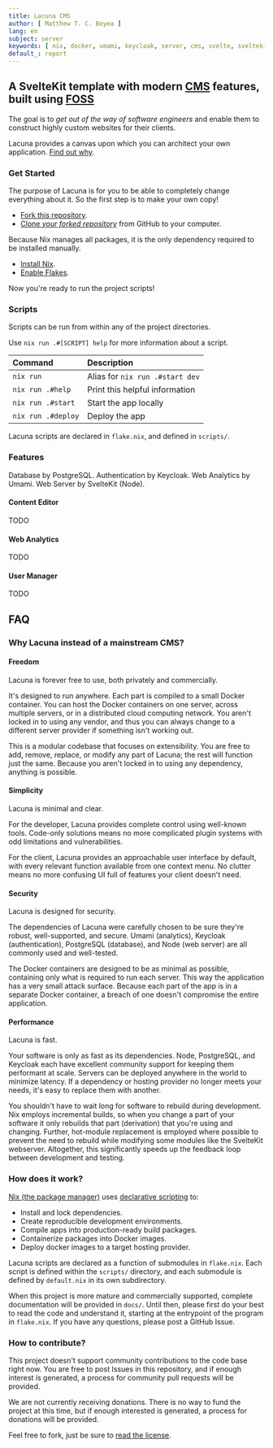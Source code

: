 ```yaml
---
title: Lacuna CMS
author: [ Matthew T. C. Boyea ]
lang: en
subject: server
keywords: [ nix, docker, umami, keycloak, server, cms, svelte, sveltekit, typescript, sass, website, fly, fly.io ]
default_: report
---
```

## A SvelteKit template with modern [CMS](https://en.wikipedia.org/wiki/Content_management_system) features, built using [FOSS](https://en.wikipedia.org/wiki/Free_and_open-source_software)

The goal is to *get out of the way of software engineers* and enable them to construct highly custom websites for their clients.

Lacuna provides a canvas upon which you can architect your own application.
[Find out why](#why-lacuna-instead-of-a-mainstream-cms).

### Get Started

The purpose of Lacuna is for you to be able to completely change everything about it.
So the first step is to make your own copy!

- [Fork this repository](https://docs.github.com/en/pull-requests/collaborating-with-pull-requests/working-with-forks/fork-a-repo).
- [Clone *your forked repository*](https://docs.github.com/en/repositories/creating-and-managing-repositories/cloning-a-repository) from GitHub to your computer.

Because Nix manages all packages, it is the only dependency required to be installed manually.

- [Install Nix](https://nixos.org/download/).
- [Enable Flakes](https://nixos.wiki/wiki/Flakes).

Now you're ready to run the project scripts!

### Scripts

Scripts can be run from within any of the project directories.

Use `nix run .#[SCRIPT] help` for more information about a script.

| Command | Description |
|:--- |:--- |
| `nix run` | Alias for `nix run .#start dev` |
| `nix run .#help` | Print this helpful information |
| `nix run .#start` | Start the app locally |
| `nix run .#deploy` | Deploy the app |

Lacuna scripts are declared in `flake.nix`, and defined in `scripts/`.

### Features

Database by PostgreSQL.
Authentication by Keycloak.
Web Analytics by Umami.
Web Server by SvelteKit (Node).

#### Content Editor

TODO

#### Web Analytics

TODO

#### User Manager

TODO

## FAQ

### Why Lacuna instead of a mainstream CMS?

#### Freedom

Lacuna is forever free to use, both privately and commercially.

It's designed to run anywhere.
Each part is compiled to a small Docker container.
You can host the Docker containers on one server, across multiple servers, or in a distributed cloud computing network.
You aren't locked in to using any vendor, and thus you can always change to a different server provider if something isn't working out.

This is a modular codebase that focuses on extensibility.
You are free to add, remove, replace, or modify any part of Lacuna; the rest will function just the same.
Because you aren't locked in to using any dependency, anything is possible.

#### Simplicity

Lacuna is minimal and clear.

For the developer, Lacuna provides complete control using well-known tools.
Code-only solutions means no more complicated plugin systems with odd limitations and vulnerabilities.

For the client, Lacuna provides an approachable user interface by default, with every relevant function available from one context menu.
No clutter means no more confusing UI full of features your client doesn't need.

#### Security

Lacuna is designed for security.

The dependencies of Lacuna were carefully chosen to be sure they're robust, well-supported, and secure.
Umami (analytics), Keycloak (authentication), PostgreSQL (database), and Node (web server) are all commonly used and well-tested.

The Docker containers are designed to be as minimal as possible, containing only what is required to run each server.
This way the application has a very small attack surface.
Because each part of the app is in a separate Docker container, a breach of one doesn't compromise the entire application.

#### Performance

Lacuna is fast.

Your software is only as fast as its dependencies.
Node, PostgreSQL, and Keycloak each have excellent community support for keeping them performant at scale.
Servers can be deployed anywhere in the world to minimize latency.
If a dependency or hosting provider no longer meets your needs, it's easy to replace them with another.

You shouldn't have to wait long for software to rebuild during development.
Nix employs incremental builds, so when you change a part of your software it only rebuilds that part (derivation) that you're using and changing.
Further, hot-module replacement is employed where possible to prevent the need to rebuild while modifying some modules like the SvelteKit webserver.
Altogether, this significantly speeds up the feedback loop between development and testing.

### How does it work?

[Nix (the package manager)](https://nixos.org/) uses [declarative scripting](https://en.wikipedia.org/wiki/Declarative_programming) to:

- Install and lock dependencies.
- Create reproducible development environments.
- Compile apps into production-ready build packages.
- Containerize packages into Docker images.
- Deploy docker images to a target hosting provider.

Lacuna scripts are declared as a function of submodules in `flake.nix`.
Each script is defined within the `scripts/` directory, and each submodule is defined by `default.nix` in its own subdirectory.

When this project is more mature and commercially supported, complete documentation will be provided in `docs/`.
Until then, please first do your best to read the code and understand it, starting at the entrypoint of the program in `flake.nix`.
If you have any questions, please post a GitHub Issue.

### How to contribute?

This project doesn't support community contributions to the code base right now.
You are free to post Issues in this repository, and if enough interest is generated, a process for community pull requests will be provided.

We are not currently receiving donations.
There is no way to fund the project at this time, but if enough interested is generated, a process for donations will be provided.

Feel free to fork, just be sure to [read the license](./LICENSE.md).
